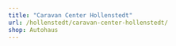 ```yaml
---
title: "Caravan Center Hollenstedt"
url: /hollenstedt/caravan-center-hollenstedt/
shop: Autohaus
---
```


